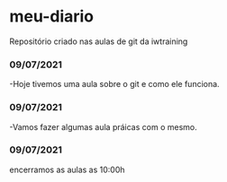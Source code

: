 # meu-diario
Repositório criado nas aulas de git da iwtraining 

### 09/07/2021
-Hoje tivemos uma aula sobre o git e como ele funciona.
### 09/07/2021
-Vamos fazer algumas aula práicas com o mesmo.
### 09/07/2021
encerramos as aulas as 10:00h
